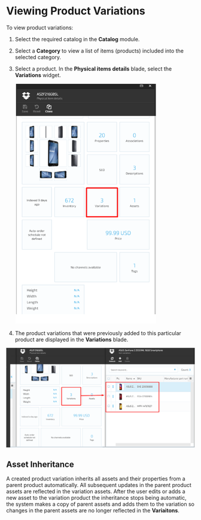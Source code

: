 # Viewing Product Variations

To view  product variations:

1. Select the required catalog in the **Catalog** module. 
1. Select a **Category** to view a list of items (products) included into the selected category.
1. Select a product. In the **Physical items details** blade, select the **Variations** widget.

    ![Product Variations](media/screen-product-variations.png)

1. The product variations that were previously added to this particular product are displayed in the **Variations** blade. 

![Product Variations](media/screen-product-variations2.png)

## Asset Inheritance
A created product variation inherits all assets and their properties from a parent product automatically. All subsequent updates in the parent product assets are reflected in the variation assets. After the user edits or adds a new asset to the variation product the inheritance stops being automatic, the system makes a copy of parent assets and adds them to the variation so changes in the parent assets are no longer reflected in the **Variaitons**.
